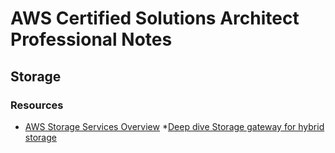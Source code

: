 # AWS Certified Solutions Architect Professional Notes

## Storage

### Resources

* [AWS Storage Services
Overview](https://d1.awsstatic.com/whitepapers/Storage/AWS%20Storage%20Services%20Whitepaper-v9.pdf)
*[Deep dive Storage gateway for hybrid storage](https://www.youtube.com/watch?v=9wgaV70FeaM)